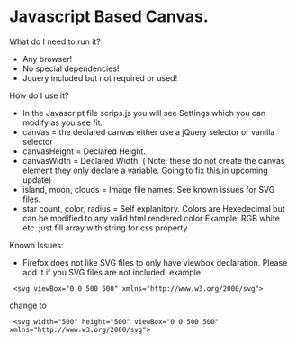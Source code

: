 
# Javascript Based Canvas.
What do I need to run it?  
- Any browser!  
- No special dependencies!
- Jquery included but not required or used!

How do I use it?  
 - In the Javascript file scrips.js you will see Settings which you can modify as you see fit.
 - canvas = the declared canvas either use a jQuery selector or vanilla selector
 - canvasHeight = Declared Height.
 - canvasWidth = Declared Width. ( Note: these do not create the canvas element they only 
        declare a variable. Going to fix this in upcoming update)
 - island, moon, clouds = Image file names. See known issues for SVG files.
 - star count, color, radius = Self explanitory. Colors are Hexedecimal but can be 
 modified to any valid html rendered color Example: RGB white etc. just fill array with string for css property
 
 Known Issues:
 - Firefox does not like SVG files to only have viewbox declaration. Please add it if you SVG files are not included. 
 example:
```
 <svg viewBox="0 0 500 500" xmlns="http://www.w3.org/2000/svg">
```
 change to
```
 <svg width="500" height="500" viewBox="0 0 500 500" xmlns="http://www.w3.org/2000/svg">
```
